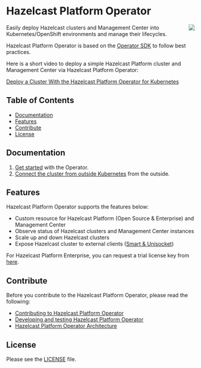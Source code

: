 # Hazelcast Platform Operator #

<img align="right" src="https://hazelcast.com/brand-assets/files/hazelcast-stacked-flat-sm.png">

Easily deploy Hazelcast clusters and Management Center into Kubernetes/OpenShift environments and manage their lifecycles.

Hazelcast Platform Operator is based on the [Operator SDK](https://github.com/operator-framework/operator-sdk) to follow best practices.

Here is a short video to deploy a simple Hazelcast Platform cluster and Management Center via Hazelcast Platform Operator:

[Deploy a Cluster With the Hazelcast Platform Operator for Kubernetes](https://www.youtube.com/watch?v=4cK5I74nmr4)

## Table of Contents

* [Documentation](#documentation)
* [Features](#features)
* [Contribute](#contribute)
* [License](#license)

## Documentation

1. [Get started](https://docs.hazelcast.com/operator/latest/get-started) with the Operator.
2. [Connect the cluster from outside Kubernetes](https://guides.hazelcast.org/hazelcast-platform-operator-expose-externally/main)
   from the outside.

## Features

Hazelcast Platform Operator supports the features below:

* Custom resource for Hazelcast Platform (Open Source & Enterprise) and Management Center
* Observe status of Hazelcast clusters and Management Center instances
* Scale up and down Hazelcast clusters
* Expose Hazelcast cluster to external
  clients ([Smart & Unisocket](https://docs.hazelcast.com/hazelcast/latest/clients/java#java-client-operation-modes))

For Hazelcast Platform Enterprise, you can request a trial license key from [here](https://trialrequest.hazelcast.com).

## Contribute

Before you contribute to the Hazelcast Platform Operator, please read the following:

* [Contributing to Hazelcast Platform Operator](CONTRIBUTING.md)
* [Developing and testing Hazelcast Platform Operator](DEVELOPER.md)
* [Hazelcast Platform Operator Architecture](ARCHITECTURE_OVERVIEW.md)

## License

Please see the [LICENSE](LICENSE) file.

